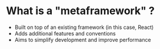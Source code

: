 <!-- .slide: class=" two-column" -->

# What is a "metaframework" ?

- Built on top of an existing framework (in this case, React)
- Adds additional features and conventions
- Aims to simplify development and improve performance
